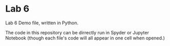 # Lab 6
Lab 6 Demo file, written in Python.

The code in this repository can be dirrectly run in Spyder or Jupyter Notebook (though each file's code will all appear in one cell when opened.)
